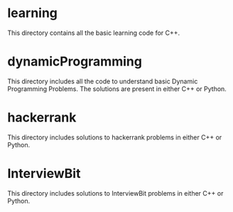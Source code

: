 # learning
This directory contains all the basic learning code for C++.

# dynamicProgramming
This directory includes all the code to understand basic Dynamic Programming Problems. The solutions are present in either C++ or Python.

# hackerrank
This directory includes solutions to hackerrank problems in either C++ or Python.

# InterviewBit
This directory includes solutions to InterviewBit problems in either C++ or Python.
